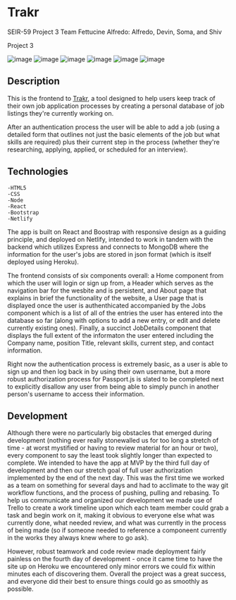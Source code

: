 

# Trakr

SEIR-59 Project 3 Team Fettucine Alfredo: Alfredo, Devin, Soma, and Shiv

Project 3

![image](https://user-images.githubusercontent.com/104736102/179268766-3220feaa-cd79-44c0-9566-241967532029.png)
![image](https://user-images.githubusercontent.com/104736102/179268879-4f1a9183-fead-4039-a67b-b2b1fcfc4cbf.png)
![image](https://user-images.githubusercontent.com/104736102/179268479-442b79ad-8806-4c74-9ab1-cfa1a14b3259.png)
![image](https://user-images.githubusercontent.com/104736102/179268621-46c60417-3ecc-45e3-bf7b-05df9a430400.png)
![image](https://user-images.githubusercontent.com/104736102/179268968-0e478502-8ca6-4af5-bb60-bfbecf464be0.png)
![image](https://user-images.githubusercontent.com/104736102/179269083-311c359a-09f3-4df9-b0ee-9059436197df.png)


## Description 

This is the frontend to [Trakr](https://jobtrakr.netlify.app/), a tool designed to help users keep track of their own job application processes by creating a personal database of job listings they're currently working on.

After an authentication process the user will be able to add a job (using a detailed form that outlines not just the basic elements of the job but what skills are required) plus their current step in the process (whether they're researching, applying, applied, or scheduled for an interview).

## Technologies
    -HTML5
    -CSS
    -Node
    -React
    -Bootstrap
    -Netlify

The app is built on React and Boostrap with responsive design as a guiding principle, and deployed on Netlify, intended to work in tandem with the backend which utilizes Express and connects to MongoDB where the information for the user's jobs are stored in json format (which is itself deployed using Heroku).

The frontend consists of six components overall: a Home component from which the user will login or sign up from, a Header which serves as the navigation bar for the wesbite and is persistent, and About page that explains in brief the functionality of the website, a User page that is displayed once the user is authenthicated accompanied by the Jobs component which is a list of all of the entries the user has entered into the database so far (along with options to add a new entry, or edit and delete currently existing ones). Finally, a succinct JobDetails component that displays the full extent of the informaton the user entered including the Company name, position Title, relevant skills, current step, and contact information.

Right now the authentication process is extremely basic, as a user is able to sign up and then log back in by using their own username, but a more robust authorization process for Passport.js is slated to be completed next to explicitly disallow any user from being able to simply punch in another person's username to access their information.

## Development

Although there were no particularly big obstacles that emerged during development (nothing ever really stonewalled us for too long a stretch of time - at worst mystified or having to review material for an hour or two), every component to say the least took slightly longer than expected to complete. We intended to have the app at MVP by the third full day of development and then our stretch goal of full user authorization implemented by the end of the next day. This was the first time we worked as a team on something for several days and had to acclimate to the way git workflow functions, and the process of pushing, pulling and rebasing. To help us communicate and organized our development we made use of Trello to create a work timeline upon which each team member could grab a task and begin work on it, making it obvious to everyone else what was currently done, what needed review, and what was currently in the process of being made (so if someone needed to reference a componeent currently in the works they always knew where to go ask). 

However, robust teamwork and code review made deployment fairly painless on the fourth day of development - once it came time to have the site up on Heroku we encountered only minor errors we could fix within minutes each of discovering them. Overall the project was a great success, and everyone did their best to ensure things could go as smoothly as possible.
